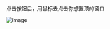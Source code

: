 点击按钮后，用鼠标去点击你想置顶的窗口

![image](https://github.com/user-attachments/assets/18f50efd-5775-4339-876c-38c1d68a98e7)
